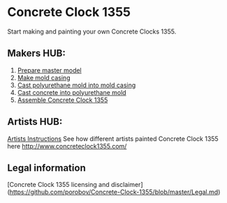 # Concrete Clock 1355
Start making and painting your own Concrete Clocks 1355. 

## Makers HUB:
1.  [Prepare master model](https://github.com/porobov/Concrete-Clock-1355/blob/master/Makers%20HUB/Makers%20Instructions.md#prepare-master-model)
2.  [Make mold casing](https://github.com/porobov/Concrete-Clock-1355/blob/master/Makers%20HUB/Makers%20Instructions.md#make-mold-casing)
3.  [Cast polyurethane mold into mold casing](https://github.com/porobov/Concrete-Clock-1355/blob/master/Makers%20HUB/Makers%20Instructions.md#cast-polyurethane-mold-into-mold-casing)
4.  [Cast concrete into polyurethane mold](https://github.com/porobov/Concrete-Clock-1355/blob/master/Makers%20HUB/Makers%20Instructions.md#cast-concrete-into-polyurethane-mold)
5.  [Assemble Concrete Clock 1355](https://github.com/porobov/Concrete-Clock-1355/blob/master/Makers%20HUB/Makers%20Instructions.md#assemble-concrete-clock-1355)

## Artists HUB:
[Artists Instructions](https://github.com/porobov/Concrete-Clock-1355/blob/master/Artists%20HUB/Artists%20Instructions.md)
See how different artists painted Concrete Clock 1355 here http://www.concreteclock1355.com/

## Legal information
[Concrete Clock 1355 licensing and disclaimer] (https://github.com/porobov/Concrete-Clock-1355/blob/master/Legal.md)